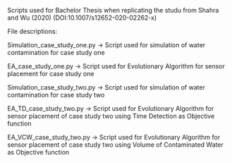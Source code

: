 Scripts used for Bachelor Thesis when replicating the studu from Shahra and Wu (2020) (DOI:10.1007/s12652-020-02262-x)

File descriptions:

Simulation_case_study_one.py -> Script used for simulation of water contamination for case study one

EA_case_study_one.py -> Script used for Evolutionary Algorithm for sensor placement for case study one

Simulation_case_study_two.py -> Script used for simulation  of water contamination for case study two

EA_TD_case_study_two.py -> Script used for Evolutionary Algorithm for sensor placement of case study two using Time Detection as Objective function 

EA_VCW_case_study_two.py -> Script used for Evolutionary Algorithm for sensor placement of case study two using Volume of Contaminated Water as Objective function 
